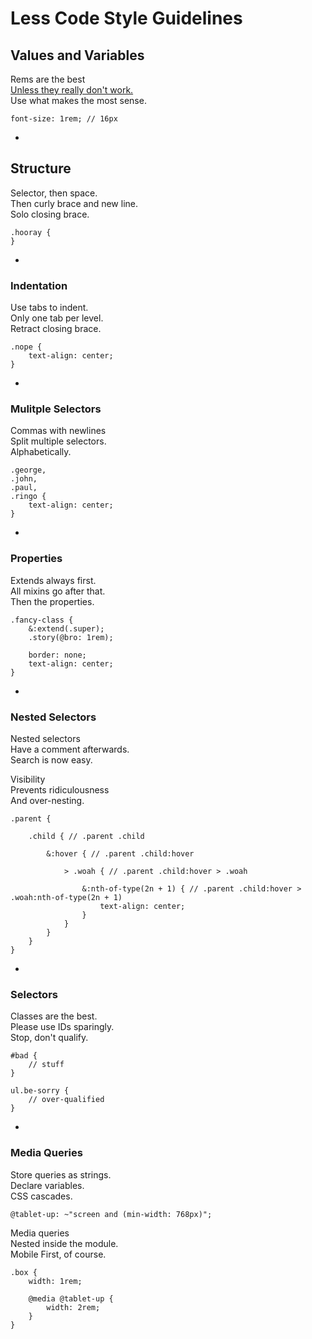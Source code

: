 # Less Code Style Guidelines

## Values and Variables

Rems are the best  
[Unless they really don't work.](http://fvsch.com/code/bugs/rem-mediaquery/)  
Use what makes the most sense.  

```less
font-size: 1rem; // 16px
```

-

## Structure

Selector, then space.  
Then curly brace and new line.  
Solo closing brace.  

```less
.hooray {
}
```

-

### Indentation

Use tabs to indent.  
Only one tab per level.  
Retract closing brace.

```less
.nope {
	text-align: center;
}
```

-

### Mulitple Selectors

Commas with newlines  
Split multiple selectors.  
Alphabetically.  

```less
.george,
.john,
.paul,
.ringo {
	text-align: center;
}
```

-

### Properties

Extends always first.  
All mixins go after that.  
Then the properties.

```less
.fancy-class {
	&:extend(.super);
	.story(@bro: 1rem);

	border: none;
	text-align: center;
}
```

-

### Nested Selectors

Nested selectors  
Have a comment afterwards.  
Search is now easy.

Visibility  
Prevents ridiculousness  
And over-nesting.  

```less
.parent {

	.child { // .parent .child

		&:hover { // .parent .child:hover

			> .woah { // .parent .child:hover > .woah

				&:nth-of-type(2n + 1) { // .parent .child:hover > .woah:nth-of-type(2n + 1)
					text-align: center;
				}
			}
		}
	}
}
```

-

### Selectors

Classes are the best.  
Please use IDs sparingly.  
Stop, don't qualify.  

```less
#bad {
	// stuff
}

ul.be-sorry {
	// over-qualified
}

```

-

### Media Queries

Store queries as strings.  
Declare variables.  
CSS cascades.

```less
@tablet-up: ~"screen and (min-width: 768px)";
```


Media queries  
Nested inside the module.  
Mobile First, of course.

```less
.box {
	width: 1rem;
	
	@media @tablet-up {
		width: 2rem;
	}
}
```
